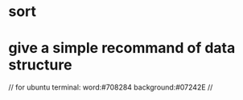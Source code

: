 # sort
# give a simple recommand of data structure
// for ubuntu terminal: word:#708284 background:#07242E
// 
